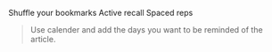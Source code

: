 Shuffle your bookmarks 
Active recall
Spaced reps
> Use calender and add the days you want to be reminded of the article.
